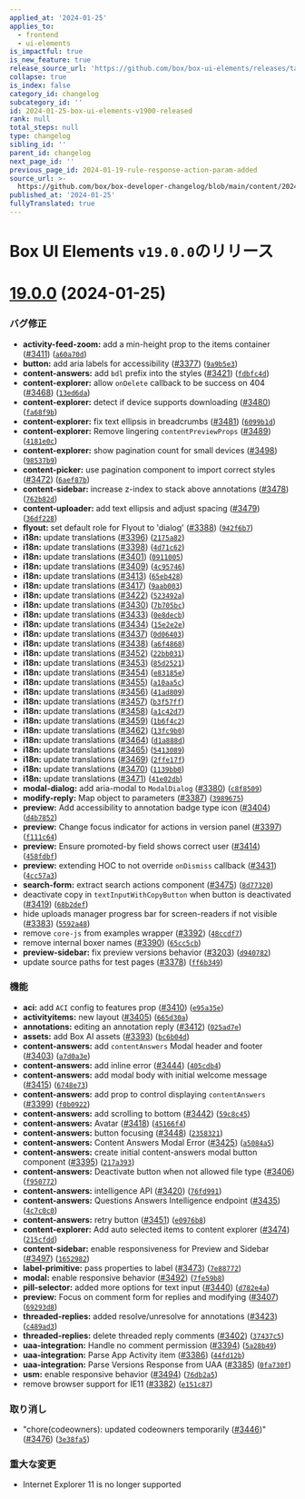 ```yaml
---
applied_at: '2024-01-25'
applies_to:
  - frontend
  - ui-elements
is_impactful: true
is_new_feature: true
release_source_url: 'https://github.com/box/box-ui-elements/releases/tag/v19.0.0'
collapse: true
is_index: false
category_id: changelog
subcategory_id: ''
id: 2024-01-25-box-ui-elements-v1900-released
rank: null
total_steps: null
type: changelog
sibling_id: ''
parent_id: changelog
next_page_id: ''
previous_page_id: 2024-01-19-rule-response-action-param-added
source_url: >-
  https://github.com/box/box-developer-changelog/blob/main/content/2024/01-25-box-ui-elements-v1900-released.md
published_at: '2024-01-25'
fullyTranslated: true
---
```

# Box UI Elements `v19.0.0`のリリース

# [19.0.0][1] (2024-01-25)

### バグ修正

* **activity-feed-zoom:** add a min-height prop to the items container ([#3411][2]) ([`a60a70d`][3])
* **button:** add aria labels for accessibility ([#3377][4]) ([`9a9b5e3`][5])
* **content-answers:** add `bdl` prefix into the styles ([#3421][6]) ([`fdbfc4d`][7])
* **content-explorer:** allow `onDelete` callback to be success on 404 ([#3468][8]) ([`13ed6da`][9])
* **content-explorer:** detect if device supports downloading ([#3480][10]) ([`fa68f9b`][11])
* **content-explorer:** fix text ellipsis in breadcrumbs ([#3481][12]) ([`6099b1d`][13])
* **content-explorer:** Remove lingering `contentPreviewProps` ([#3489][14]) ([`4181e0c`][15])
* **content-explorer:** show pagination count for small devices ([#3498][16]) ([`98537b9`][17])
* **content-picker:** use pagination component to import correct styles ([#3472][18]) ([`6aef87b`][19])
* **content-sidebar:** increase z-index to stack above annotations ([#3478][20]) ([`762b82d`][21])
* **content-uploader:** add text ellipsis and adjust spacing ([#3479][22]) ([`36df228`][23])
* **flyout:** set default role for Flyout to 'dialog' ([#3388][24]) ([`942f6b7`][25])
* **i18n:** update translations ([#3396][26]) ([`2175a82`][27])
* **i18n:** update translations ([#3398][28]) ([`4d71c62`][29])
* **i18n:** update translations ([#3401][30]) ([`0911005`][31])
* **i18n:** update translations ([#3409][32]) ([`4c95746`][33])
* **i18n:** update translations ([#3413][34]) ([`65eb428`][35])
* **i18n:** update translations ([#3417][36]) ([`9aab003`][37])
* **i18n:** update translations ([#3422][38]) ([`523492a`][39])
* **i18n:** update translations ([#3430][40]) ([`7b705bc`][41])
* **i18n:** update translations ([#3433][42]) ([`0e8decb`][43])
* **i18n:** update translations ([#3434][44]) ([`15e2e2e`][45])
* **i18n:** update translations ([#3437][46]) ([`0d06403`][47])
* **i18n:** update translations ([#3438][48]) ([`a6f4868`][49])
* **i18n:** update translations ([#3452][50]) ([`22bb031`][51])
* **i18n:** update translations ([#3453][52]) ([`85d2521`][53])
* **i18n:** update translations ([#3454][54]) ([`e83185e`][55])
* **i18n:** update translations ([#3455][56]) ([`a10aa5c`][57])
* **i18n:** update translations ([#3456][58]) ([`41ad809`][59])
* **i18n:** update translations ([#3457][60]) ([`b3f57ff`][61])
* **i18n:** update translations ([#3458][62]) ([`a1c42d7`][63])
* **i18n:** update translations ([#3459][64]) ([`1b6f4c2`][65])
* **i18n:** update translations ([#3462][66]) ([`13fc9b0`][67])
* **i18n:** update translations ([#3464][68]) ([`d1a888d`][69])
* **i18n:** update translations ([#3465][70]) ([`5413089`][71])
* **i18n:** update translations ([#3469][72]) ([`2ffe17f`][73])
* **i18n:** update translations ([#3470][74]) ([`1139bb0`][75])
* **i18n:** update translations ([#3471][76]) ([`41e02db`][77])
* **modal-dialog:** add aria-modal to `ModalDialog` ([#3380][78]) ([`c8f8509`][79])
* **modify-reply:** Map object to parameters ([#3387][80]) ([`3989675`][81])
* **preview:** Add accessibility to annotation badge type icon ([#3404][82]) ([`d4b7852`][83])
* **preview:** Change focus indicator for actions in version panel ([#3397][84]) ([`f111c64`][85])
* **preview:** Ensure promoted-by field shows correct user ([#3414][86]) ([`458fdbf`][87])
* **preview:** extending HOC to not override `onDismiss` callback ([#3431][88]) ([`4cc57a3`][89])
* **search-form:** extract search actions component ([#3475][90]) ([`8d77320`][91])
* deactivate copy in `textInputWithCopyButton` when button is deactivated ([#3419][92]) ([`68b2def`][93])
* hide uploads manager progress bar for screen-readers if not visible ([#3383][94]) ([`5592a48`][95])
* remove `core-js` from examples wrapper ([#3392][96]) ([`48ccdf7`][97])
* remove internal boxer names ([#3390][98]) ([`65cc5cb`][99])
* **preview-sidebar:** fix preview versions behavior ([#3203][100]) ([`d940782`][101])
* update source paths for test pages ([#3378][102]) ([`ff6b349`][103])

### 機能

* **aci:** add `ACI` config to features prop ([#3410][104]) ([`e95a35e`][105])
* **activityitems:** new layout ([#3405][106]) ([`665d30a`][107])
* **annotations:** editing an annotation reply ([#3412][108]) ([`025ad7e`][109])
* **assets:** add Box AI assets ([#3393][110]) ([`bc6b04d`][111])
* **content-answers:** add `contentAnswers` Modal header and footer ([#3403][112]) ([`a7d0a3e`][113])
* **content-answers:** add inline error ([#3444][114]) ([`405cdb4`][115])
* **content-answers:** add modal body with initial welcome message ([#3415][116]) ([`6748e73`][117])
* **content-answers:** add prop to control displaying `contentAnswers` ([#3399][118]) ([`f0b0922`][119])
* **content-answers:** add scrolling to bottom ([#3442][120]) ([`59c8c45`][121])
* **content-answers:** Avatar ([#3418][122]) ([`45166f4`][123])
* **content-answers:** button focusing ([#3448][124]) ([`2358321`][125])
* **content-answers:** Content Answers Modal Error ([#3425][126]) ([`a5084a5`][127])
* **content-answers:** create initial content-answers modal button component ([#3395][128]) ([`217a393`][129])
* **content-answers:** Deactivate button when not allowed file type ([#3406][130]) ([`f950772`][131])
* **content-answers:** intelligence API ([#3420][132]) ([`76fd991`][133])
* **content-answers:** Questions Answers Intelligence endpoint ([#3435][134]) ([`4c7c0c0`][135])
* **content-answers:** retry button ([#3451][136]) ([`e0976b8`][137])
* **content-explorer:** Add auto selected items to content explorer ([#3474][138]) ([`215cfdd`][139])
* **content-sidebar:** enable responsiveness for Preview and Sidebar ([#3497][140]) ([`1652982`][141])
* **label-primitive:** pass properties to label ([#3473][142]) ([`7e88772`][143])
* **modal:** enable responsive behavior ([#3492][144]) ([`7fe59b8`][145])
* **pill-selector:** added more options for text input ([#3440][146]) ([`d782e4a`][147])
* **preview:** Focus on comment form for replies and modifying ([#3407][148]) ([`69293d8`][149])
* **threaded-replies:** added resolve/unresolve for annotations ([#3423][150]) ([`c489ad3`][151])
* **threaded-replies:** delete threaded reply comments ([#3402][152]) ([`37437c5`][153])
* **uaa-integration:** Handle no comment permission ([#3394][154]) ([`5a28b49`][155])
* **uaa-integration:** Parse App Activity item ([#3386][156]) ([`44fd12b`][157])
* **uaa-integration:** Parse Versions Response from UAA ([#3385][158]) ([`0fa730f`][159])
* **usm:** enable responsive behavior ([#3494][160]) ([`76db2a5`][161])
* remove browser support for IE11 ([#3382][162]) ([`e151c87`][163])

### 取り消し

* "chore(codeowners): updated codeowners temporarily ([#3446][164])" ([#3476][165]) ([`3e38fa5`][166])

### 重大な変更

* Internet Explorer 11 is no longer supported

[1]: https://github.com/box/box-ui-elements/compare/v18.1.0...v19.0.0

[2]: https://github.com/box/box-ui-elements/issues/3411

[3]: https://github.com/box/box-ui-elements/commit/a60a70d

[4]: https://github.com/box/box-ui-elements/issues/3377

[5]: https://github.com/box/box-ui-elements/commit/9a9b5e3

[6]: https://github.com/box/box-ui-elements/issues/3421

[7]: https://github.com/box/box-ui-elements/commit/fdbfc4d

[8]: https://github.com/box/box-ui-elements/issues/3468

[9]: https://github.com/box/box-ui-elements/commit/13ed6da

[10]: https://github.com/box/box-ui-elements/issues/3480

[11]: https://github.com/box/box-ui-elements/commit/fa68f9b

[12]: https://github.com/box/box-ui-elements/issues/3481

[13]: https://github.com/box/box-ui-elements/commit/6099b1d

[14]: https://github.com/box/box-ui-elements/issues/3489

[15]: https://github.com/box/box-ui-elements/commit/4181e0c

[16]: https://github.com/box/box-ui-elements/issues/3498

[17]: https://github.com/box/box-ui-elements/commit/98537b9

[18]: https://github.com/box/box-ui-elements/issues/3472

[19]: https://github.com/box/box-ui-elements/commit/6aef87b

[20]: https://github.com/box/box-ui-elements/issues/3478

[21]: https://github.com/box/box-ui-elements/commit/762b82d

[22]: https://github.com/box/box-ui-elements/issues/3479

[23]: https://github.com/box/box-ui-elements/commit/36df228

[24]: https://github.com/box/box-ui-elements/issues/3388

[25]: https://github.com/box/box-ui-elements/commit/942f6b7

[26]: https://github.com/box/box-ui-elements/issues/3396

[27]: https://github.com/box/box-ui-elements/commit/2175a82

[28]: https://github.com/box/box-ui-elements/issues/3398

[29]: https://github.com/box/box-ui-elements/commit/4d71c62

[30]: https://github.com/box/box-ui-elements/issues/3401

[31]: https://github.com/box/box-ui-elements/commit/0911005

[32]: https://github.com/box/box-ui-elements/issues/3409

[33]: https://github.com/box/box-ui-elements/commit/4c95746

[34]: https://github.com/box/box-ui-elements/issues/3413

[35]: https://github.com/box/box-ui-elements/commit/65eb428

[36]: https://github.com/box/box-ui-elements/issues/3417

[37]: https://github.com/box/box-ui-elements/commit/9aab003

[38]: https://github.com/box/box-ui-elements/issues/3422

[39]: https://github.com/box/box-ui-elements/commit/523492a

[40]: https://github.com/box/box-ui-elements/issues/3430

[41]: https://github.com/box/box-ui-elements/commit/7b705bc

[42]: https://github.com/box/box-ui-elements/issues/3433

[43]: https://github.com/box/box-ui-elements/commit/0e8decb

[44]: https://github.com/box/box-ui-elements/issues/3434

[45]: https://github.com/box/box-ui-elements/commit/15e2e2e

[46]: https://github.com/box/box-ui-elements/issues/3437

[47]: https://github.com/box/box-ui-elements/commit/0d06403

[48]: https://github.com/box/box-ui-elements/issues/3438

[49]: https://github.com/box/box-ui-elements/commit/a6f4868

[50]: https://github.com/box/box-ui-elements/issues/3452

[51]: https://github.com/box/box-ui-elements/commit/22bb031

[52]: https://github.com/box/box-ui-elements/issues/3453

[53]: https://github.com/box/box-ui-elements/commit/85d2521

[54]: https://github.com/box/box-ui-elements/issues/3454

[55]: https://github.com/box/box-ui-elements/commit/e83185e

[56]: https://github.com/box/box-ui-elements/issues/3455

[57]: https://github.com/box/box-ui-elements/commit/a10aa5c

[58]: https://github.com/box/box-ui-elements/issues/3456

[59]: https://github.com/box/box-ui-elements/commit/41ad809

[60]: https://github.com/box/box-ui-elements/issues/3457

[61]: https://github.com/box/box-ui-elements/commit/b3f57ff

[62]: https://github.com/box/box-ui-elements/issues/3458

[63]: https://github.com/box/box-ui-elements/commit/a1c42d7

[64]: https://github.com/box/box-ui-elements/issues/3459

[65]: https://github.com/box/box-ui-elements/commit/1b6f4c2

[66]: https://github.com/box/box-ui-elements/issues/3462

[67]: https://github.com/box/box-ui-elements/commit/13fc9b0

[68]: https://github.com/box/box-ui-elements/issues/3464

[69]: https://github.com/box/box-ui-elements/commit/d1a888d

[70]: https://github.com/box/box-ui-elements/issues/3465

[71]: https://github.com/box/box-ui-elements/commit/5413089

[72]: https://github.com/box/box-ui-elements/issues/3469

[73]: https://github.com/box/box-ui-elements/commit/2ffe17f

[74]: https://github.com/box/box-ui-elements/issues/3470

[75]: https://github.com/box/box-ui-elements/commit/1139bb0

[76]: https://github.com/box/box-ui-elements/issues/3471

[77]: https://github.com/box/box-ui-elements/commit/41e02db

[78]: https://github.com/box/box-ui-elements/issues/3380

[79]: https://github.com/box/box-ui-elements/commit/c8f8509

[80]: https://github.com/box/box-ui-elements/issues/3387

[81]: https://github.com/box/box-ui-elements/commit/3989675

[82]: https://github.com/box/box-ui-elements/issues/3404

[83]: https://github.com/box/box-ui-elements/commit/d4b7852

[84]: https://github.com/box/box-ui-elements/issues/3397

[85]: https://github.com/box/box-ui-elements/commit/f111c64

[86]: https://github.com/box/box-ui-elements/issues/3414

[87]: https://github.com/box/box-ui-elements/commit/458fdbf

[88]: https://github.com/box/box-ui-elements/issues/3431

[89]: https://github.com/box/box-ui-elements/commit/4cc57a3

[90]: https://github.com/box/box-ui-elements/issues/3475

[91]: https://github.com/box/box-ui-elements/commit/8d77320

[92]: https://github.com/box/box-ui-elements/issues/3419

[93]: https://github.com/box/box-ui-elements/commit/68b2def

[94]: https://github.com/box/box-ui-elements/issues/3383

[95]: https://github.com/box/box-ui-elements/commit/5592a48

[96]: https://github.com/box/box-ui-elements/issues/3392

[97]: https://github.com/box/box-ui-elements/commit/48ccdf7

[98]: https://github.com/box/box-ui-elements/issues/3390

[99]: https://github.com/box/box-ui-elements/commit/65cc5cb

[100]: https://github.com/box/box-ui-elements/issues/3203

[101]: https://github.com/box/box-ui-elements/commit/d940782

[102]: https://github.com/box/box-ui-elements/issues/3378

[103]: https://github.com/box/box-ui-elements/commit/ff6b349

[104]: https://github.com/box/box-ui-elements/issues/3410

[105]: https://github.com/box/box-ui-elements/commit/e95a35e

[106]: https://github.com/box/box-ui-elements/issues/3405

[107]: https://github.com/box/box-ui-elements/commit/665d30a

[108]: https://github.com/box/box-ui-elements/issues/3412

[109]: https://github.com/box/box-ui-elements/commit/025ad7e

[110]: https://github.com/box/box-ui-elements/issues/3393

[111]: https://github.com/box/box-ui-elements/commit/bc6b04d

[112]: https://github.com/box/box-ui-elements/issues/3403

[113]: https://github.com/box/box-ui-elements/commit/a7d0a3e

[114]: https://github.com/box/box-ui-elements/issues/3444

[115]: https://github.com/box/box-ui-elements/commit/405cdb4

[116]: https://github.com/box/box-ui-elements/issues/3415

[117]: https://github.com/box/box-ui-elements/commit/6748e73

[118]: https://github.com/box/box-ui-elements/issues/3399

[119]: https://github.com/box/box-ui-elements/commit/f0b0922

[120]: https://github.com/box/box-ui-elements/issues/3442

[121]: https://github.com/box/box-ui-elements/commit/59c8c45

[122]: https://github.com/box/box-ui-elements/issues/3418

[123]: https://github.com/box/box-ui-elements/commit/45166f4

[124]: https://github.com/box/box-ui-elements/issues/3448

[125]: https://github.com/box/box-ui-elements/commit/2358321

[126]: https://github.com/box/box-ui-elements/issues/3425

[127]: https://github.com/box/box-ui-elements/commit/a5084a5

[128]: https://github.com/box/box-ui-elements/issues/3395

[129]: https://github.com/box/box-ui-elements/commit/217a393

[130]: https://github.com/box/box-ui-elements/issues/3406

[131]: https://github.com/box/box-ui-elements/commit/f950772

[132]: https://github.com/box/box-ui-elements/issues/3420

[133]: https://github.com/box/box-ui-elements/commit/76fd991

[134]: https://github.com/box/box-ui-elements/issues/3435

[135]: https://github.com/box/box-ui-elements/commit/4c7c0c0

[136]: https://github.com/box/box-ui-elements/issues/3451

[137]: https://github.com/box/box-ui-elements/commit/e0976b8

[138]: https://github.com/box/box-ui-elements/issues/3474

[139]: https://github.com/box/box-ui-elements/commit/215cfdd

[140]: https://github.com/box/box-ui-elements/issues/3497

[141]: https://github.com/box/box-ui-elements/commit/1652982

[142]: https://github.com/box/box-ui-elements/issues/3473

[143]: https://github.com/box/box-ui-elements/commit/7e88772

[144]: https://github.com/box/box-ui-elements/issues/3492

[145]: https://github.com/box/box-ui-elements/commit/7fe59b8

[146]: https://github.com/box/box-ui-elements/issues/3440

[147]: https://github.com/box/box-ui-elements/commit/d782e4a

[148]: https://github.com/box/box-ui-elements/issues/3407

[149]: https://github.com/box/box-ui-elements/commit/69293d8

[150]: https://github.com/box/box-ui-elements/issues/3423

[151]: https://github.com/box/box-ui-elements/commit/c489ad3

[152]: https://github.com/box/box-ui-elements/issues/3402

[153]: https://github.com/box/box-ui-elements/commit/37437c5

[154]: https://github.com/box/box-ui-elements/issues/3394

[155]: https://github.com/box/box-ui-elements/commit/5a28b49

[156]: https://github.com/box/box-ui-elements/issues/3386

[157]: https://github.com/box/box-ui-elements/commit/44fd12b

[158]: https://github.com/box/box-ui-elements/issues/3385

[159]: https://github.com/box/box-ui-elements/commit/0fa730f

[160]: https://github.com/box/box-ui-elements/issues/3494

[161]: https://github.com/box/box-ui-elements/commit/76db2a5

[162]: https://github.com/box/box-ui-elements/issues/3382

[163]: https://github.com/box/box-ui-elements/commit/e151c87

[164]: https://github.com/box/box-ui-elements/issues/3446

[165]: https://github.com/box/box-ui-elements/issues/3476

[166]: https://github.com/box/box-ui-elements/commit/3e38fa5
